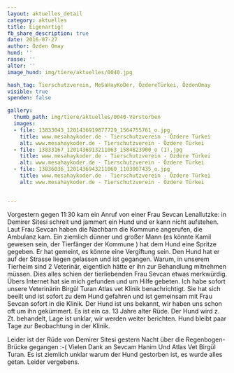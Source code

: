 ```yaml
---
layout: aktuelles_detail
category: aktuelles
title: Eigenartig!
fb_share_description: true
date: 2016-07-27
author: Özden Omay
hund: ''
rasse: ''
alter: ''
image_hund: img/tiere/aktuelles/0040.jpg

hash_tag: Tierschutzverein, MeSaHayKoDer, ÖzdereTürkei, ÖzdenOmay
visible: true
spenden: false

gallery:
  thumb_path: img/tiere/aktuelles/0040-Verstorben
  images:
  - file: 13833043_1201436919877729_1564755761_o.jpg
    title: www.mesahaykoder.de - Tierschutzverein - Özdere Türkei
    alt: www.mesahaykoder.de - Tierschutzverein - Özdere Türkei
  - file: 13833167_1201436913211063_1584823900_o (1).jpg
    title: www.mesahaykoder.de - Tierschutzverein - Özdere Türkei
    alt: www.mesahaykoder.de - Tierschutzverein - Özdere Türkei
  - file: 13836036_1201436943211060_1103007435_o.jpg
    title: www.mesahaykoder.de - Tierschutzverein - Özdere Türkei
    alt: www.mesahaykoder.de - Tierschutzverein - Özdere Türkei


---
```


Vorgestern gegen 11:30 kam ein Anruf von einer Frau Sevcan Lenallutzke: in Demirer Sitesi schreit und jammert ein Hund und er kann nicht aufstehen.
Laut Frau Sevcan haben die Nachbarn die Kommune angerufen, die Ambulanz kam. Ein ziemlich dünner und großer Mann (es könnte Kamil gewesen sein, der Tierfänger der Kommune ) hat dem Hund eine Spritze gegeben.
Er hat gemeint, es könnte eine Vergiftung sein.
Den Hund hat er auf der Strasse liegen gelassen und ist gegangen. Warum, in unserem Tierheim sind 2 Veterinär, eigentlich hätte er ihn zur Behandlung mitnehmen müssen.
Dies alles schien der tierliebenden Frau Sevcan etwas merkwürdig. Übers Internet hat sie mich gefunden und um Hilfe gebeten.
Ich habe sofort unsere Veterinärin Birgül Turan Atlas vet Klinik benachrichtigt.
Sie hat sich beeilt und ist sofort zu dem Hund gefahren und ist gemeinsam mit Frau Sevcan sofort in die Klinik.
Der Hund ist uns bekannt, wir haben uns schon oft um ihn gekümmert. Es ist ein ca. 13 Jahre alter Rüde.
Der Hund wird z. Zt. behandelt, Lage ist unklar, wir werden weiter berichten. Hund bleibt paar Tage zur Beobachtung in der Klinik.

Leider ist der Rüde von Demirer Sitesi gestern Nacht über die Regenbogen-Brücke gegangen :-(
Vielen Dank an Sevcam Hanim Und Atlas Vet Birgül Turan.
Es ist ziemlich unklar warum der Hund gestorben ist, es wurde alles getan. Leider vergebens. 
